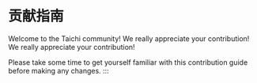 # 贡献指南

Welcome to the Taichi community! We really appreciate your contribution! We really appreciate your contribution!

Please take some time to get yourself familiar with this contribution guide before making any changes. :::
